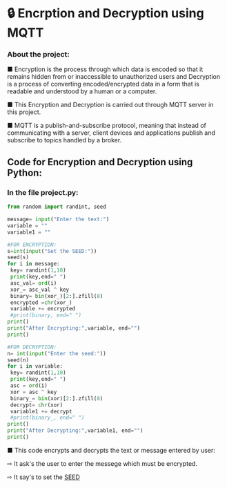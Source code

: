 # 🔒 Encrption and Decryption using MQTT
### About the project:
■ Encryption is the process through which data is encoded so that it remains hidden from or inaccessible to unauthorized users and Decryption is a process of converting encoded/encrypted data in a form that is readable and understood by a human or a computer.
<br>

■ This Encryption and Decryption is carried out through MQTT server in this project.
<br>

■ MQTT is a publish-and-subscribe protocol, meaning that instead of communicating with a server, client devices and applications publish and subscribe to topics handled by a broker.

## Code for Encryption and Decryption using Python:
   
   ### In the file project.py:
   ``` python
   from random import randint, seed

message= input("Enter the text:")
variable = ""
variable1 = ""

#FOR ENCRYPTION:
s=int(input("Set the SEED:"))
seed(s)
for i in message:
    key= randint(1,10)
    print(key,end=" ")
    asc_val= ord(i)
    xor_= asc_val ^ key
    binary= bin(xor_)[2:].zfill(8)
    encrypted =chr(xor_)
    variable += encrypted
    #print(binary, end=" ")  
print()
print("After Encrypting:",variable, end="")
print()

#FOR DECRYPTION:
n= int(input("Enter the seed:"))
seed(n)
for i in variable:
    key= randint(1,10)
    print(key,end=" ")
    asc = ord(i)
    xor = asc ^ key
    binary_= bin(xor)[2:].zfill(8)
    decrypt= chr(xor)
    variable1 += decrypt
    #print(binary_, end=" ")
print()
print("After Decrypting:",variable1, end="")
print()
```

 ■ This code encrypts and decrypts the text or message entered by user:
 
   ⇨ It ask's the user to enter the messege which must be encrypted.
   <br>
   
   ⇨ It say's to set the [SEED](https://www.geeksforgeeks.org/random-seed-in-python/#:~:text=Seed%20function%20is%20used%20to,number%20generated%20by%20the%20generator)
